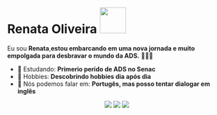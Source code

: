 # Renata Oliveira <img src="https://encrypted-tbn0.gstatic.com/images?q=tbn:ANd9GcS5jmeiHN_FLkRD38rct8Sd0R9yb386xVv1Oma5FN8mxRetwelqULMwyMP0aDdo_QMYhMc&usqp=CAU" width="60px">

Eu sou <strong>Renata</strong>,<strong>estou embarcando em uma nova jornada e muito empolgada para desbravar o mundo da ADS.</strong> 👨🏻‍💻 

- 🚀 Estudando: <strong>Primerio perído de ADS no Senac</strong> 
- 💬 Hobbies: <strong>Descobrindo hobbies dia após dia</strong>
- 📣 Nós podemos falar em: <strong>Portugês, mas posso tentar dialogar em inglês</strong>

<div align="center">

  <a href="#" alt="Gmail">
    <img src="https://img.shields.io/badge/-Gmail-FF0000?style=flat-square&labelColor=FF0000&logo=gmail&logoColor=white&link=LINK-DO-SEU-EMAIL"/></a>

  <a href="#" alt="Linkedin">
    <img src="https://img.shields.io/badge/-Linkedin-0e76a8?style=flat-square&logo=Linkedin&logoColor=white&link=LINK-DO-SEU-LINKEDIN" /></a>

  <a href="#" alt="Instagram">
    <img src="https://img.shields.io/badge/-Instagram-DF0174?style=flat-square&labelColor=DF0174&logo=instagram&logoColor=white&link=LINK-DO-SEU-INSTAGRAM"/></a>

</div>

